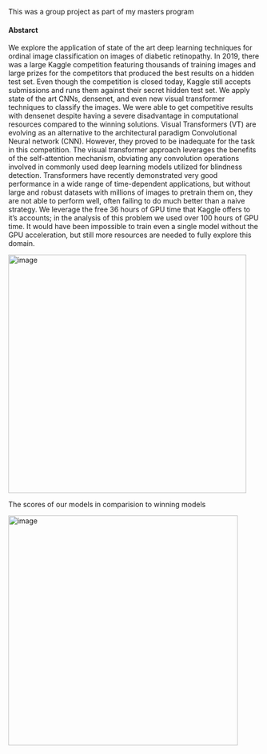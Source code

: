 This was a group project as part of my masters program
#### Abstarct
We explore the application of state of the art deep learning techniques for ordinal image classification on images of diabetic retinopathy. 
In 2019, there was a large Kaggle competition featuring thousands of training images and large prizes for the competitors that produced the best results on a hidden test set. 
Even though the competition is closed today, Kaggle still accepts submissions and runs them against their secret hidden test set. 
We apply state of the art CNNs, densenet, and even new visual transformer techniques to classify the images. 
We were able to get competitive results with densenet despite having a severe disadvantage in computational resources compared to the winning solutions. 
Visual Transformers (VT) are evolving as an alternative to the architectural paradigm Convolutional Neural network (CNN).
However, they proved to be inadequate for the task in this competition. The visual transformer approach leverages the benefits of the self-attention mechanism, obviating any convolution operations involved in commonly used deep learning models utilized for blindness detection. Transformers have recently demonstrated very good performance in a wide range of time-dependent applications, but without large and robust datasets with millions of images to pretrain them on, they are not able to perform well, often failing to do much better than a naive strategy. We leverage the free 36 hours of GPU time that Kaggle offers to it’s accounts; in the analysis of this problem we used over 100 hours of GPU time. It would have been impossible to train even a single model without the GPU acceleration, but still more resources are needed to fully explore this domain. 

<img width="476" alt="image" src="https://user-images.githubusercontent.com/77841272/173622172-f046b445-33bb-4178-b935-c5d8605bfa2c.png">

The scores of our models in comparision to winning models

<img width="459" alt="image" src="https://user-images.githubusercontent.com/77841272/173622455-d3f0be36-9362-468c-a34f-e2562e9c83c1.png">

